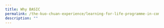 ```yaml
---
title: Why BASIC
permalink: /the-kuo-chuan-experience/learning-for-life-programme-in-community-youth-leadership/why-b-a-s-i-c/
description: ""
---
```

